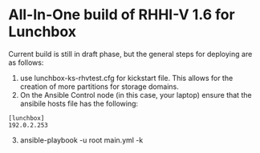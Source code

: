 # All-In-One build of RHHI-V 1.6 for Lunchbox

Current build is still in draft phase, but the general steps for deploying are as follows:

1. use lunchbox-ks-rhvtest.cfg for kickstart file. This allows for the creation of more partitions for storage domains.
2. On the Ansible Control node (in this case, your laptop) ensure that the ansibile hosts file has the following:
```
[lunchbox]
192.0.2.253
```
3. ansible-playbook -u root main.yml -k
